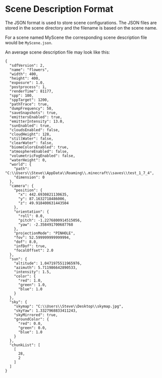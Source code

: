 Scene Description Format
========================

The JSON format is used to store scene configurations. The JSON files are
stored in the scene directory and the filename is based on the scene name.

For a scene named MyScene the corresponding scene description file would be
`MyScene.json`.

An average scene description file may look like this:

    {
      "sdfVersion": 2,
      "name": "flowers",
      "width": 400,
      "height": 400,
      "exposure": 1.0,
      "postprocess": 1,
      "renderTime": 81177,
      "spp": 100,
      "sppTarget": 1200,
      "pathTrace": true,
      "dumpFrequency": 50,
      "saveSnapshots": true,
      "emittersEnabled": true,
      "emitterIntensity": 13.0,
      "sunEnabled": true,
      "cloudsEnabled": false,
      "cloudHeight": 128,
      "stillWater": false,
      "clearWater": false,
      "biomeColorsEnabled": true,
      "atmosphereEnabled": false,
      "volumetricFogEnabled": false,
      "waterHeight": 0,
      "world": {
        "path": "C:\\Users\\Steve\\AppData\\Roaming\\.minecraft\\saves\\test_1_7_4",
        "dimension": 0
      },
      "camera": {
        "position": {
          "x": 442.6930821130635,
          "y": 87.1632718486006,
          "z": 49.918400631443504
        },
        "orientation": {
          "roll": 0.0,
          "pitch": -1.2276800914515056,
          "yaw": -2.358491700687768
        },
        "projectionMode": "PINHOLE",
        "fov": 52.599999999999994,
        "dof": 8.0,
        "infDof": true,
        "focalOffset": 2.0
      },
      "sun": {
        "altitude": 1.0471975511965976,
        "azimuth": 5.711986642890533,
        "intensity": 1.5,
        "color": {
          "red": 1.0,
          "green": 1.0,
          "blue": 1.0
        }
      },
      "sky": {
        "skymap": "C:\\Users\\Steve\\Desktop\\skymap.jpg",
        "skyYaw": 1.3327968833411243,
        "skyMirrored": true,
        "groundColor": {
          "red": 0.0,
          "green": 0.0,
          "blue": 1.0
        }
      },
      "chunkList": [
        [
          28,
          2
        ]
      ]
    }
